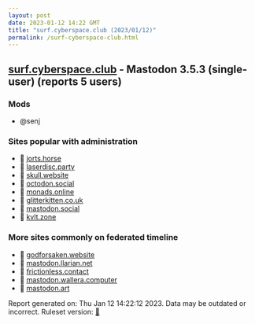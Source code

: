 ```yaml
---
layout: post
date: 2023-01-12 14:22 GMT
title: "surf.cyberspace.club (2023/01/12)"
permalink: /surf-cyberspace-club.html
---
```


## [surf.cyberspace.club](https://surf.cyberspace.club) - Mastodon 3.5.3 (single-user) (reports 5 users)

### Mods
 * @senj

### Sites popular with administration

* 🐘 [jorts.horse](/jorts-horse.html)
* 🐘 [laserdisc.party](/laserdisc-party.html)
* 🐘 [skull.website](/skull-website.html)
* 🐘 [octodon.social](/octodon-social.html)
* 🐘 [monads.online](/monads-online.html)
* 🐘 [glitterkitten.co.uk](/glitterkitten-co-uk.html)
* 🐘 [mastodon.social](/mastodon-social.html)
* 🐘 [kvlt.zone](/kvlt-zone.html)

### More sites commonly on federated timeline

* 🐘 [godforsaken.website](/godforsaken-website.html)
* 🐘 [mastodon.llarian.net](/mastodon-llarian-net.html)
* 🐘 [frictionless.contact](/frictionless-contact.html)
* 🐘 [mastodon.wallera.computer](/mastodon-wallera-computer.html)
* 🐘 [mastodon.art](/mastodon-art.html)

Report generated on: Thu Jan 12 14:22:12 2023. Data may be outdated or incorrect.
Ruleset version: [🧁](/version-cupcake)
